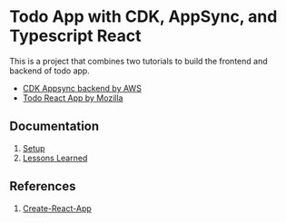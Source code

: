 # Todo App with CDK, AppSync, and Typescript React

This is a project that combines two tutorials to build the frontend and
backend of todo app.

- [CDK Appsync backend by AWS](https://aws.amazon.com/blogs/mobile/building-scalable-graphql-apis-on-aws-with-cdk-and-aws-appsync/)
- [Todo React App by Mozilla](https://developer.mozilla.org/en-US/docs/Learn/Tools_and_testing/Client-side_JavaScript_frameworks/React_todo_list_beginning)

## Documentation

1. [Setup](docs/01_setup.md)
2. [Lessons Learned](docs/lessons_learned.md)

## References

1. [Create-React-App](https://create-react-app.dev/)